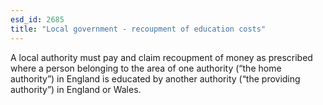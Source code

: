 ```yaml
---
esd_id: 2685
title: "Local government - recoupment of education costs"
---
```


A local authority must pay and claim recoupment of money as prescribed where a person belonging to the area of one authority (“the home authority”) in England is educated by another authority (“the providing authority”) in England or Wales.

